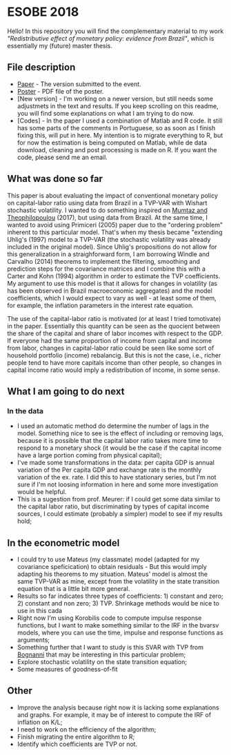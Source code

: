 # ESOBE 2018

Hello! In this repository you will find the complementary material to my work _"Redistributive effect of monetary policy: evidence from Brazil"_, which is essentially my (future) master thesis.

## File description

* [Paper](https://github.com/aishameriane/Presentations/blob/master/ESOBE/Schmidt_Moura23072018.pdf) - The version submitted to the event.
* [Poster](https://github.com/aishameriane/Presentations/blob/master/ESOBE/P%C3%B4ster%20ESOBE.pdf) - PDF file of the poster.
* [New version] - I'm working on a newer version, but still needs some adjustmets in the text and results. If you keep scrolling on this readme, you will find some explanations on what I am trying to do now.
* [Codes] - In the paper I used a combination of Matlab and R code. It still has some parts of the comments in Portuguese, so as soon as I finish fixing this, will put in here. My intention is to migrate everything to R, but for now the estimation is being computed on Matlab, while de data download, cleaning and post processing is made on R. If you want the code, please send me an email.

## What was done so far

This paper is about evaluating the impact of conventional monetary policy on capital-labor ratio using data from Brazil in a TVP-VAR with Wishart stochastic volatility. I wanted to do something inspired on [Mumtaz and Theophilopoulou](//www.sciencedirect.com/science/article/pii/S0014292117301332) (2017), but using data from Brazil. At the same time, I wanted to avoid using Primiceri (2005) paper due to the "ordering problem" inherent to this particular model. That's when my thesis became "extending Uhlig's (1997) model to a TVP-VAR (the stochastic volatility was already included in the original model). Since Uhlig's propositions do not allow for this generalization in a straighforward form, I am borrowing Windle and Carvalho (2014) theorems to implement the filtering, smoothing and prediction steps for the covariance matrices and I combine this with a Carter and Kohn (1994) algorithm in order to estimate the TVP coefficients. My argument to use this model is that it allows for changes in volatility (as has been observed in Brazil macroeconomic aggregates) and the model coefficients, which I would expect to vary as well - at least some of them, for example, the inflation parameters in the interest rate equation.

The use of the capital-labor ratio is motivated (or at least I tried tomotivate) in the paper. Essentially this quantity can be seen as the quocient between the share of the capital and share of labor incomes with respect to the GDP. If everyone had the same proportion of income from capital and income from labor, changes in capital-labor ratio could be seen like some sort of household portfolio (income) rebalancig. But this is not the case, i.e., richer people tend to have more capitals income than other people, so changes in capital income ratio would imply a redistribution of income, in some sense.

## What I am going to do next

### In the data

* I used an automatic method do determine the number of lags in the model. Something nice to see is the effect of including or removing lags, because it is possible that the capital labor ratio takes more time to respond to a monetary shock (it would be the case if the capital income have a large portion coming from physical capital);
* I've made some transformations in the data: per capita GDP is annual variation of the Per capita GDP and exchange rate is the monthly variation of the ex. rate. I did this to have stationary series, but I'm not sure if I'm not loosing information in here and some more investigation would be helpful.
* This is a sugestion from prof. Meurer: if I could get some data similar to the capital labor ratio, but discriminating by types of capital income sources, I could estimate (probably a simpler) model to see if my results hold;

## In the econometric model

* I could try to use Mateus (my classmate) model (adapted for my covariance speficication) to obtain residuals - But this would imply adapting his theorems to my situation. Mateus' model is almost the same TVP-VAR as mine, except from the volatility in the state transition equation that is a little bit more general. 
* Results so far indicates three types of coefficients: 1) constant and zero; 2) constant and non zero; 3) TVP. Shrinkage methods would be nice to use in this cada
* Right now I'm using Korobilis code to compute impulse response functions, but I want to make something similar to the IRF in the bvarsv models, where you can use the time, impulse and response functions as arguments;
* Something further that I want to study is this SVAR with TVP from [Bognanni](https://www.clevelandfed.org/en/newsroom-and-events/publications/working-papers/2018-working-papers/wp-1811-a-class-of-time-varying-parameter-structural-vars.aspx) that may be interesting in this particular problem;
* Explore stochastic volatility on the state transition equation;
* Some measures of goodness-of-fit

## Other

* Improve the analysis because right now it is lacking some explanations and graphs. For example, it may be of interest to compute the IRF of inflation on K/L;
* I need to work on the efficiency of the algorithm;
* Finish migrating the entire algorithm to R;
* Identify which coefficients are TVP or not.
